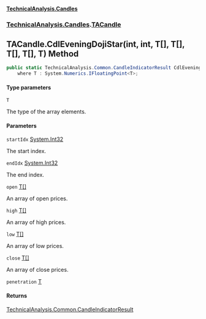 #### [TechnicalAnalysis.Candles](Atypical.TechnicalAnalysis.Candles.md 'Atypical.TechnicalAnalysis.Candles')
### [TechnicalAnalysis.Candles](Atypical.TechnicalAnalysis.Candles.md#TechnicalAnalysis.Candles 'TechnicalAnalysis.Candles').[TACandle](TACandle.md 'TechnicalAnalysis.Candles.TACandle')

## TACandle.CdlEveningDojiStar<T>(int, int, T[], T[], T[], T[], T) Method

```csharp
public static TechnicalAnalysis.Common.CandleIndicatorResult CdlEveningDojiStar<T>(int startIdx, int endIdx, T[] open, T[] high, T[] low, T[] close, T penetration)
    where T : System.Numerics.IFloatingPoint<T>;
```
#### Type parameters

<a name='TechnicalAnalysis.Candles.TACandle.CdlEveningDojiStar_T_(int,int,T[],T[],T[],T[],T).T'></a>

`T`

The type of the array elements.
#### Parameters

<a name='TechnicalAnalysis.Candles.TACandle.CdlEveningDojiStar_T_(int,int,T[],T[],T[],T[],T).startIdx'></a>

`startIdx` [System.Int32](https://docs.microsoft.com/en-us/dotnet/api/System.Int32 'System.Int32')

The start index.

<a name='TechnicalAnalysis.Candles.TACandle.CdlEveningDojiStar_T_(int,int,T[],T[],T[],T[],T).endIdx'></a>

`endIdx` [System.Int32](https://docs.microsoft.com/en-us/dotnet/api/System.Int32 'System.Int32')

The end index.

<a name='TechnicalAnalysis.Candles.TACandle.CdlEveningDojiStar_T_(int,int,T[],T[],T[],T[],T).open'></a>

`open` [T](TACandle.CdlEveningDojiStar_T_(int,int,T[],T[],T[],T[],T).md#TechnicalAnalysis.Candles.TACandle.CdlEveningDojiStar_T_(int,int,T[],T[],T[],T[],T).T 'TechnicalAnalysis.Candles.TACandle.CdlEveningDojiStar<T>(int, int, T[], T[], T[], T[], T).T')[[]](https://docs.microsoft.com/en-us/dotnet/api/System.Array 'System.Array')

An array of open prices.

<a name='TechnicalAnalysis.Candles.TACandle.CdlEveningDojiStar_T_(int,int,T[],T[],T[],T[],T).high'></a>

`high` [T](TACandle.CdlEveningDojiStar_T_(int,int,T[],T[],T[],T[],T).md#TechnicalAnalysis.Candles.TACandle.CdlEveningDojiStar_T_(int,int,T[],T[],T[],T[],T).T 'TechnicalAnalysis.Candles.TACandle.CdlEveningDojiStar<T>(int, int, T[], T[], T[], T[], T).T')[[]](https://docs.microsoft.com/en-us/dotnet/api/System.Array 'System.Array')

An array of high prices.

<a name='TechnicalAnalysis.Candles.TACandle.CdlEveningDojiStar_T_(int,int,T[],T[],T[],T[],T).low'></a>

`low` [T](TACandle.CdlEveningDojiStar_T_(int,int,T[],T[],T[],T[],T).md#TechnicalAnalysis.Candles.TACandle.CdlEveningDojiStar_T_(int,int,T[],T[],T[],T[],T).T 'TechnicalAnalysis.Candles.TACandle.CdlEveningDojiStar<T>(int, int, T[], T[], T[], T[], T).T')[[]](https://docs.microsoft.com/en-us/dotnet/api/System.Array 'System.Array')

An array of low prices.

<a name='TechnicalAnalysis.Candles.TACandle.CdlEveningDojiStar_T_(int,int,T[],T[],T[],T[],T).close'></a>

`close` [T](TACandle.CdlEveningDojiStar_T_(int,int,T[],T[],T[],T[],T).md#TechnicalAnalysis.Candles.TACandle.CdlEveningDojiStar_T_(int,int,T[],T[],T[],T[],T).T 'TechnicalAnalysis.Candles.TACandle.CdlEveningDojiStar<T>(int, int, T[], T[], T[], T[], T).T')[[]](https://docs.microsoft.com/en-us/dotnet/api/System.Array 'System.Array')

An array of close prices.

<a name='TechnicalAnalysis.Candles.TACandle.CdlEveningDojiStar_T_(int,int,T[],T[],T[],T[],T).penetration'></a>

`penetration` [T](TACandle.CdlEveningDojiStar_T_(int,int,T[],T[],T[],T[],T).md#TechnicalAnalysis.Candles.TACandle.CdlEveningDojiStar_T_(int,int,T[],T[],T[],T[],T).T 'TechnicalAnalysis.Candles.TACandle.CdlEveningDojiStar<T>(int, int, T[], T[], T[], T[], T).T')

#### Returns
[TechnicalAnalysis.Common.CandleIndicatorResult](https://docs.microsoft.com/en-us/dotnet/api/TechnicalAnalysis.Common.CandleIndicatorResult 'TechnicalAnalysis.Common.CandleIndicatorResult')